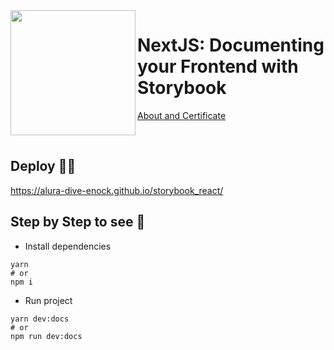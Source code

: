  <img align="left" width="200" src='https://github.com/alura-dive-enock/certificates/blob/main/courses/Front_End/NextJS/NextJS_Documenting_your_Frontend_with_Storybook/assets/icon_alura_NextJS:%20documentando%20seu%20Front-end%20com%20o%20Storybook.png?raw=true' />

# NextJS: Documenting your Frontend with Storybook

[About and Certificate](https://github.com/alura-dive-enock/certificates/tree/main/courses/Front_End/NextJS/NextJS_Documenting_your_Frontend_with_Storybook)

<br/>

## Deploy 🧑‍💻
https://alura-dive-enock.github.io/storybook_react/

## Step by Step to see 👀

- Install dependencies
```shell
yarn
# or
npm i
```
- Run project
```shell
yarn dev:docs
# or
npm run dev:docs
```

